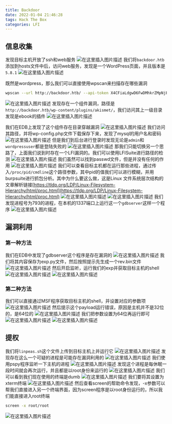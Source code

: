 ```yaml
---
title: Backdoor
date: 2022-01-04 21:46:28
tags: Hack The Box
categories: LFI
---
```


## 信息收集
发现目标主机开放了ssh和web服务
![在这里插入图片描述](https://img-blog.csdnimg.cn/91c55463b8894dfc8281797fa545de3c.png?x-oss-process=image/watermark,type_d3F5LXplbmhlaQ,shadow_50,text_Q1NETiBA5bmz5Yeh55qE5a2m6ICF,size_20,color_FFFFFF,t_70,g_se,x_16)
我们将`backdoor.htb`添加到hosts文件中后，访问web服务，发现是一个WordPress页面，并且版本是`5.8.1`
![在这里插入图片描述](https://img-blog.csdnimg.cn/fc20025359b542d092eda73dfd36dc39.png?x-oss-process=image/watermark,type_d3F5LXplbmhlaQ,shadow_50,text_Q1NETiBA5bmz5Yeh55qE5a2m6ICF,size_20,color_FFFFFF,t_70,g_se,x_16)

<!--more-->

既然是wordpress，那么我们可以直接使用wpscan来扫描存在哪些漏洞

```bash
wpscan --url http://backdoor.htb/ --api-token X4CFiaLdgwD6FwDMhkrZMpNjFDZ7Ex6DWqlcPM9DVic --enumerate p,u --plugins-detection aggressive
```
![在这里插入图片描述](https://img-blog.csdnimg.cn/c7c8fb81233a4b49b06e3d757078c9dd.png?x-oss-process=image/watermark,type_d3F5LXplbmhlaQ,shadow_50,text_Q1NETiBA5bmz5Yeh55qE5a2m6ICF,size_20,color_FFFFFF,t_70,g_se,x_16)
发现存在一个组件漏洞，路径是`http://backdoor.htb/wp-content/plugins/akismet/`，我们访问其上一级目录发现是ebook的插件
![在这里插入图片描述](https://img-blog.csdnimg.cn/59ce377ff44443e0ae407e8028b768a1.png?x-oss-process=image/watermark,type_d3F5LXplbmhlaQ,shadow_50,text_Q1NETiBA5bmz5Yeh55qE5a2m6ICF,size_20,color_FFFFFF,t_70,g_se,x_16)

<!--more-->

我们在EDB上发现了这个组件存在目录穿越漏洞
![在这里插入图片描述](https://img-blog.csdnimg.cn/c15aaa1c2f99402aa234d95d4ba7d7ff.png?x-oss-process=image/watermark,type_d3F5LXplbmhlaQ,shadow_50,text_Q1NETiBA5bmz5Yeh55qE5a2m6ICF,size_20,color_FFFFFF,t_70,g_se,x_16)
我们访问其路径，并将wp-config.php文件下载保存下来，发现了mysql的用户名和密码
![在这里插入图片描述](https://img-blog.csdnimg.cn/9276f5329d5444d1a4e7f701f2b2b3e5.png?x-oss-process=image/watermark,type_d3F5LXplbmhlaQ,shadow_50,text_Q1NETiBA5bmz5Yeh55qE5a2m6ICF,size_20,color_FFFFFF,t_70,g_se,x_16)
但是我们到后台进行登录时发现无论是`admin`和`wordpressuser`都是登陆失败的
![在这里插入图片描述](https://img-blog.csdnimg.cn/d7d52ae101994365b067e0463284ecec.png?x-oss-process=image/watermark,type_d3F5LXplbmhlaQ,shadow_50,text_Q1NETiBA5bmz5Yeh55qE5a2m6ICF,size_20,color_FFFFFF,t_70,g_se,x_16)
那我们只能切换另一个思路了，上面我们说到时存在一个LFI漏洞的。我们可以使用LFISuite进行路径的检测
![在这里插入图片描述](https://img-blog.csdnimg.cn/12af5d4372a042a783fd87b77f83506d.png?x-oss-process=image/watermark,type_d3F5LXplbmhlaQ,shadow_50,text_Q1NETiBA5bmz5Yeh55qE5a2m6ICF,size_20,color_FFFFFF,t_70,g_se,x_16)
我们虽然可以找到passwd文件，但是并没有任何的作用
![在这里插入图片描述](https://img-blog.csdnimg.cn/be7eb457f68b4b6799558545455b690c.png?x-oss-process=image/watermark,type_d3F5LXplbmhlaQ,shadow_50,text_Q1NETiBA5bmz5Yeh55qE5a2m6ICF,size_20,color_FFFFFF,t_70,g_se,x_16)
我们可以查看目标主机都在运行那些进程，通过传入`/proc/pid/cmdline`这个路径参数，其中pid的值我们可以进行模糊，并用burpsuite进行抓包分析。其中为什么要这么做，这是Linux 文件系统层次结构的文章解析链接[https://tldp.org/LDP/Linux-Filesystem-Hierarchy/html/proc.html](https://tldp.org/LDP/Linux-Filesystem-Hierarchy/html/proc.html)
![在这里插入图片描述](https://img-blog.csdnimg.cn/bffa7223627d4dfe8db4b137b4984909.png?x-oss-process=image/watermark,type_d3F5LXplbmhlaQ,shadow_50,text_Q1NETiBA5bmz5Yeh55qE5a2m6ICF,size_20,color_FFFFFF,t_70,g_se,x_16)
![在这里插入图片描述](https://img-blog.csdnimg.cn/2a11eb47eaea430685df1782909d56fc.png?x-oss-process=image/watermark,type_d3F5LXplbmhlaQ,shadow_50,text_Q1NETiBA5bmz5Yeh55qE5a2m6ICF,size_20,color_FFFFFF,t_70,g_se,x_16)
我们发现进程号为793的进程，在本机的1337端口上运行这一个`gdbserver`这样一个程序
![在这里插入图片描述](https://img-blog.csdnimg.cn/f4483a61544247d282456891a4d1f1dc.png?x-oss-process=image/watermark,type_d3F5LXplbmhlaQ,shadow_50,text_Q1NETiBA5bmz5Yeh55qE5a2m6ICF,size_20,color_FFFFFF,t_70,g_se,x_16)

## 漏洞利用
### 第一种方法
我们在EDB中发现了gdbserver这个程序是存在漏洞的
![在这里插入图片描述](https://img-blog.csdnimg.cn/abd8f238cf054450a79a3a3d13e79783.png?x-oss-process=image/watermark,type_d3F5LXplbmhlaQ,shadow_50,text_Q1NETiBA5bmz5Yeh55qE5a2m6ICF,size_20,color_FFFFFF,t_70,g_se,x_16)
我们将其内容保存为exp.py文件，然后按照提示先生成一个rev.bin文件
![在这里插入图片描述](https://img-blog.csdnimg.cn/54d8c0fbe2bc4a9590f41b6770b2bee0.png)
然后开启监听，运行我们的exp并获取目标主机的shell
![在这里插入图片描述](https://img-blog.csdnimg.cn/1da19bb296474d1fa28f040adfacede6.png)
![在这里插入图片描述](https://img-blog.csdnimg.cn/6b571bba98c44cfe92c049f327069088.png?x-oss-process=image/watermark,type_d3F5LXplbmhlaQ,shadow_50,text_Q1NETiBA5bmz5Yeh55qE5a2m6ICF,size_20,color_FFFFFF,t_70,g_se,x_16)
### 第二种方法
我们可以直接通过MSF程序获取目标主机的shell，并设置对应的参数项
![在这里插入图片描述](https://img-blog.csdnimg.cn/a0817ecc48414e04ba28a8126f1f05a8.png?x-oss-process=image/watermark,type_d3F5LXplbmhlaQ,shadow_50,text_Q1NETiBA5bmz5Yeh55qE5a2m6ICF,size_20,color_FFFFFF,t_70,g_se,x_16)
然后提示这个payload运行错误，原因是主机并不是32位的，是64位的
![在这里插入图片描述](https://img-blog.csdnimg.cn/c9995cd3ea9b4b509c347aa0508635b0.png?x-oss-process=image/watermark,type_d3F5LXplbmhlaQ,shadow_50,text_Q1NETiBA5bmz5Yeh55qE5a2m6ICF,size_20,color_FFFFFF,t_70,g_se,x_16)
我们把参数设置为64位再运行即可
![在这里插入图片描述](https://img-blog.csdnimg.cn/5ab52ced97f449338a1cd14d20707741.png?x-oss-process=image/watermark,type_d3F5LXplbmhlaQ,shadow_50,text_Q1NETiBA5bmz5Yeh55qE5a2m6ICF,size_20,color_FFFFFF,t_70,g_se,x_16)
![在这里插入图片描述](https://img-blog.csdnimg.cn/0950beedec5c4b9894654396d09fd96c.png?x-oss-process=image/watermark,type_d3F5LXplbmhlaQ,shadow_50,text_Q1NETiBA5bmz5Yeh55qE5a2m6ICF,size_20,color_FFFFFF,t_70,g_se,x_16)

## 提权
我们将`linpeas.sh`这个文件上传到目标主机上并运行它
![在这里插入图片描述](https://img-blog.csdnimg.cn/ace832b109ac4ca391a07343bc66a62b.png?x-oss-process=image/watermark,type_d3F5LXplbmhlaQ,shadow_50,text_Q1NETiBA5bmz5Yeh55qE5a2m6ICF,size_20,color_FFFFFF,t_70,g_se,x_16)
发现存在这么一个可疑的进程是可能存在漏洞利用的
![在这里插入图片描述](https://img-blog.csdnimg.cn/9219d9c4acde429db32f97840917256e.png)
我们使用pspy程序监听一下主机的进程
![在这里插入图片描述](https://img-blog.csdnimg.cn/a2824fa9dada431e948761bc432f95f6.png?x-oss-process=image/watermark,type_d3F5LXplbmhlaQ,shadow_50,text_Q1NETiBA5bmz5Yeh55qE5a2m6ICF,size_20,color_FFFFFF,t_70,g_se,x_16)
发现这个进程是每休眠一段时间就会再次运行，并且都是以root身份来运行的
![在这里插入图片描述](https://img-blog.csdnimg.cn/597c98a3121744a98ac64e76c51564aa.png?x-oss-process=image/watermark,type_d3F5LXplbmhlaQ,shadow_50,text_Q1NETiBA5bmz5Yeh55qE5a2m6ICF,size_20,color_FFFFFF,t_70,g_se,x_16)
我们可以看到我们现在使用的终端是dumb
![在这里插入图片描述](https://img-blog.csdnimg.cn/9e65175ae79346ecb3631d670afba0e1.png)
我们要将其设置为xterm终端
![在这里插入图片描述](https://img-blog.csdnimg.cn/eab51c482a6c47ef9827e3de470b933f.png)
然后查看screen的帮助命令发现，-x参数可以帮我们直接进入另一个终端界面，因为screen程序是以root身份运行的，所以我们能直接进入root终端

```bash
screen -x root/root
```
![在这里插入图片描述](https://img-blog.csdnimg.cn/c8e276d5bacf4eeba50d6692a9160185.png)
